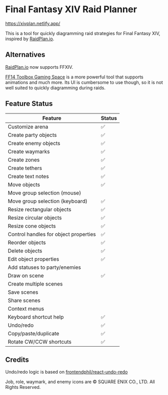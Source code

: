 # Final Fantasy XIV Raid Planner

https://xivplan.netlify.app/

This is a tool for quickly diagramming raid strategies for Final Fantasy XIV,
inspired by [RaidPlan.io](https://raidplan.io).

## Alternatives

[RaidPlan.io](https://raidplan.io/ffxiv) now supports FFXIV.

[FF14 Toolbox Gaming Space](https://ff14.toolboxgaming.space) is a more powerful
tool that supports animations and much more. Its UI is cumbersome to use though,
so it is not well suited to quickly diagramming during raids.

## Feature Status

| Feature                               | Status |
| ------------------------------------- | ------ |
| Customize arena                       | ✅     |
| Create party objects                  | ✅     |
| Create enemy objects                  | ✅     |
| Create waymarks                       | ✅     |
| Create zones                          | ✅     |
| Create tethers                        | ✅     |
| Create text notes                     | ✅     |
| Move objects                          | ✅     |
| Move group selection (mouse)          |        |
| Move group selection (keyboard)       | ✅     |
| Resize rectangular objects            | ✅     |
| Resize circular objects               | ✅     |
| Resize cone objects                   | ✅     |
| Control handles for object properties | ✅     |
| Reorder objects                       | ✅     |
| Delete objects                        | ✅     |
| Edit object properties                | ✅     |
| Add statuses to party/enemies         |        |
| Draw on scene                         | ✅     |
| Create multiple scenes                |        |
| Save scenes                           |        |
| Share scenes                          |        |
| Context menus                         |        |
| Keyboard shortcut help                | ✅     |
| Undo/redo                             | ✅     |
| Copy/paste/duplicate                  | ✅     |
| Rotate CW/CCW shortcuts               | ✅     |

## Credits

Undo/redo logic is based on [frontendphil/react-undo-redo](https://github.com/frontendphil/react-undo-redo)

Job, role, waymark, and enemy icons are © SQUARE ENIX CO., LTD. All Rights Reserved.
